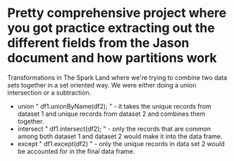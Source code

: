 # Pretty comprehensive project where you got practice extracting out the different fields from the Jason document and how partitions work

Transformations in The Spark Land where we're trying to combine two data sets together in a set oriented way. We were either doing a union intersection or a subtraction.

- union " df1.unionByName(df2); " - it takes the unique records from dataset 1 and unique records from dataset 2 and combines them together.
- intersect " df1.intersect(df2); " - only the records that are common among both dataset 1 and dataset 2 would make it into the data frame.
- except " df1.except(df2) " - only the unique records in data set 2 would be accounted for in the final data frame.
